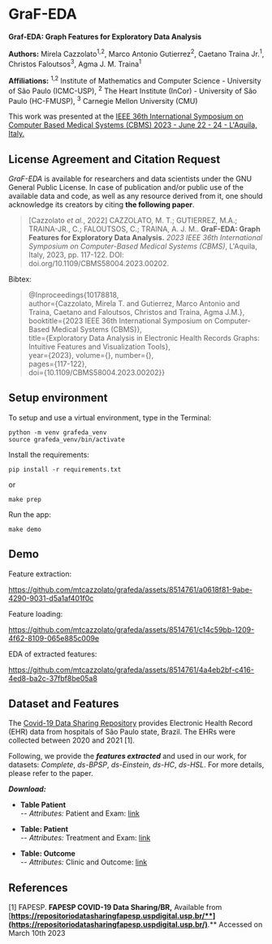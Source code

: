 # GraF-EDA

**Graf-EDA: Graph Features for Exploratory Data Analysis**

**Authors:** Mirela Cazzolato<sup>1,2</sup>, Marco Antonio Gutierrez<sup>2</sup>, Caetano Traina Jr.<sup>1</sup>, Christos Faloutsos<sup>3</sup>, Agma J. M. Traina<sup>1</sup>

**Affiliations:**  <sup>1,2</sup> Institute of Mathematics and Computer Science - University of São Paulo (ICMC-USP), <sup>2</sup> The Heart Institute (InCor) - University of São Paulo (HC-FMUSP), <sup>3</sup> Carnegie Mellon University (CMU)

This work was presented at the [IEEE 36th International Symposium on Computer Based Medical Systems (CBMS) 2023 - June 22 - 24 - L'Aquila, Italy.](https://2023.cbms-conference.org/)


## License Agreement and Citation Request

*GraF-EDA* is available for researchers and data scientists under the GNU General Public License. In case of publication and/or public use of the available data and code, as well as any resource derived from it, one should acknowledge its creators by citing **the following paper**.


> \[Cazzolato *et al.*, 2022\] CAZZOLATO, M. T.;  GUTIERREZ, M.A.;  TRAINA-JR., C.; FALOUTSOS, C.; TRAINA, A. J. M.. **GraF-EDA: Graph Features for Exploratory Data Analysis.** _2023 IEEE 36th International Symposium on Computer-Based Medical Systems (CBMS)_, L'Aquila, Italy, 2023, pp. 117-122. DOI: doi.org/10.1109/CBMS58004.2023.00202.

Bibtex:

> @Inproceedings{10178818,  
> author={Cazzolato, Mirela T. and Gutierrez, Marco Antonio and Traina, Caetano and Faloutsos, Christos and Traina, Agma J.M.},  
> booktitle={2023 IEEE 36th International Symposium on Computer-Based Medical Systems (CBMS)},  
> title={Exploratory Data Analysis in Electronic Health Records Graphs: Intuitive Features and Visualization Tools},  
> year={2023},   volume={},   number={},  
> pages={117-122},  
> doi={10.1109/CBMS58004.2023.00202}}  

## Setup environment

To setup and use a virtual environment, type in the Terminal:

```
python -m venv grafeda_venv
source grafeda_venv/bin/activate
```

Install the requirements:

```
pip install -r requirements.txt
```

or
```
make prep
```

Run the app:

```
make demo
```

## Demo

Feature extraction:

https://github.com/mtcazzolato/grafeda/assets/8514761/a0618f81-9abe-4290-9031-d5a1af401f0c

Feature loading:

https://github.com/mtcazzolato/grafeda/assets/8514761/c14c59bb-1209-4f62-8109-065e885c009e


EDA of extracted features:

https://github.com/mtcazzolato/grafeda/assets/8514761/4a4eb2bf-c416-4ed8-ba2c-37fbf8be05a8


## Dataset and Features

The [Covid-19 Data Sharing Repository]([https://repositoriodatasharingfapesp.uspdigital.usp.br/](https://repositoriodatasharingfapesp.uspdigital.usp.br/)) provides Electronic Health Record (EHR) data from hospitals of São Paulo state, Brazil. The EHRs were collected between 2020 and 2021 [1].

Following, we provide the ***features extracted*** and used in our work, for datasets: *Complete*, *ds-BPSP*, *ds-Einstein*, *ds-HC*, *ds-HSL*. For more details, please refer to the paper.

***Download:***

-  **Table Patient**  
--  *Attributes:* Patient and Exam: [link](https://drive.google.com/drive/folders/1y2_SDW1AkUwVg64omU6isbVBOc2TSUT8?usp=sharing)

-  **Table: Patient**  
--  *Attributes:* Treatment and Exam: [link](https://drive.google.com/drive/folders/1ocjN148UsoFUJejChgAK_BjQ_9YIbABe?usp=sharing)

-  **Table: Outcome**  
--  *Attributes:* Clinic and Outcome: [link](https://drive.google.com/drive/folders/15Zy1QSMnutFdrgnCp7EOBn25hNYvikWB?usp=sharing)

## References

[1] FAPESP. **FAPESP COVID-19 Data Sharing/BR,** Available from [**https://repositoriodatasharingfapesp.uspdigital.usp.br/**](https://repositoriodatasharingfapesp.uspdigital.usp.br/)**.** Accessed on March 10th 2023
